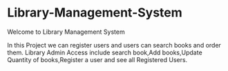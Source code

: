 # Library-Management-System
Welcome to Library Management System

In this Project we can register users and users can search books and order them.
Library Admin Access include search book,Add books,Update Quantity of books,Register a user and see all Registered Users.
